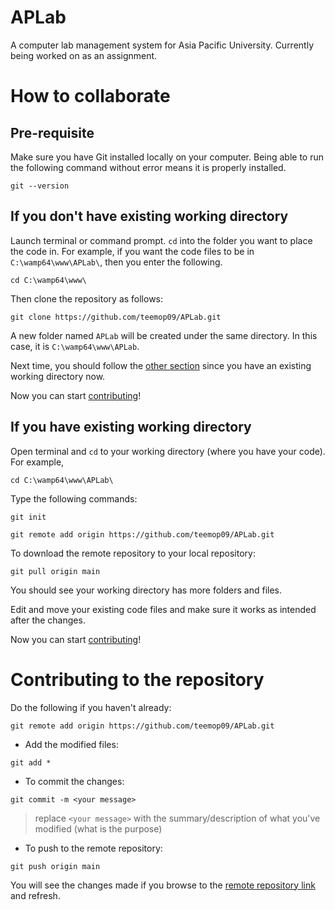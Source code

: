 # APLab
A computer lab management system for Asia Pacific University. Currently being worked on as an assignment.

# How to collaborate

## Pre-requisite
Make sure you have Git installed locally on your computer.
Being able to run the following command without error means it is properly installed.
```
git --version
```

## If you don't have existing working directory

Launch terminal or command prompt. `cd` into the folder you want to place the code in. For example, if you want the code files to be in `C:\wamp64\www\APLab\`, then you enter the following.
```
cd C:\wamp64\www\
```
Then clone the repository as follows:
```
git clone https://github.com/teemop09/APLab.git
```

A new folder named `APLab` will be created under the same directory. In this case, it is `C:\wamp64\www\APLab`.

Next time, you should follow the [other section](https://github.com/teemop09/APLab#if-you-have-existing-working-directory) since you have an existing working directory now.

Now you can start [contributing](https://github.com/teemop09/APLab#contributing-to-the-repository)!

## If you have existing working directory


Open terminal and `cd` to your working directory (where you have your code). For example, 
```
cd C:\wamp64\www\APLab\
```

Type the following commands:
```
git init

git remote add origin https://github.com/teemop09/APLab.git
```

To download the remote repository to your local repository:
```
git pull origin main
```

You should see your working directory has more folders and files.

Edit and move your existing code files and make sure it works as intended after the changes.

Now you can start [contributing](https://github.com/teemop09/APLab#contributing-to-the-repository)!

# Contributing to the repository

Do the following if you haven't already:
```
git remote add origin https://github.com/teemop09/APLab.git
```

- Add the modified files:
```
git add *
```

- To commit the changes: 
```
git commit -m <your message>
```
> replace `<your message>` with the summary/description of what you've modified (what is the purpose)

- To push to the remote repository:


```
git push origin main
```

You will see the changes made if you browse to the [remote repository link](https://github.com/teemop09/APLab) and refresh.
